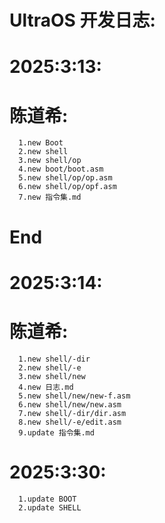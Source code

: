 # UltraOS 开发日志:
  # 2025:3:13:
   # 陈道希:
      1.new Boot
      2.new shell
      3.new shell/op
      4.new boot/boot.asm
      5.new shell/op/op.asm
      6.new shell/op/opf.asm
      7.new 指令集.md
   # End
  # 2025:3:14:
   # 陈道希:
      1.new shell/-dir
      2.new shell/-e
      3.new shell/new
      4.new 日志.md
      5.new shell/new/new-f.asm
      6.new shell/new/new.asm
      7.new shell/-dir/dir.asm
      8.new shell/-e/edit.asm
      9.update 指令集.md
  # 2025:3:30:
      1.update BOOT
      2.update SHELL